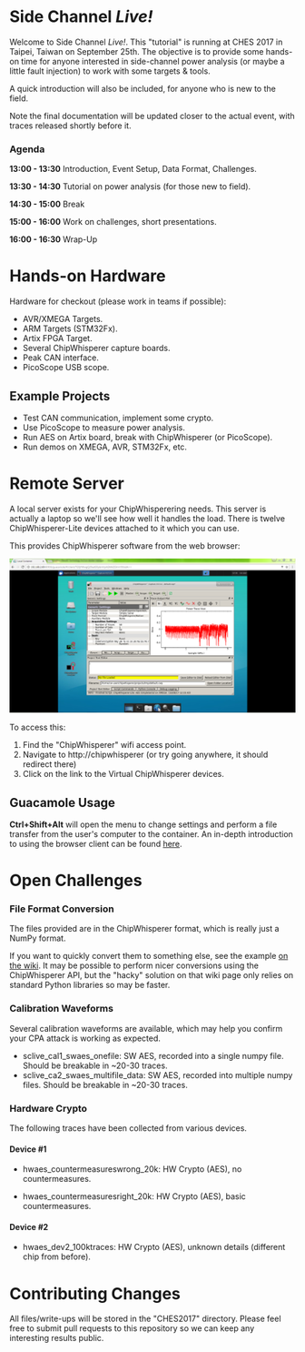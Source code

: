# Side Channel *Live!*

Welcome to Side Channel *Live!*. This "tutorial" is running at CHES 2017 in Taipei, Taiwan on September 25th. The objective is to provide some hands-on time for anyone interested in side-channel power analysis (or maybe a little fault injection) to work with some targets & tools.

A quick introduction will also be included, for anyone who is new to the field.

Note the final documentation will be updated closer to the actual event, with traces released shortly before it.

### Agenda ###

**13:00 - 13:30** Introduction, Event Setup, Data Format, Challenges.

**13:30 - 14:30** Tutorial on power analysis (for those new to field).

**14:30 - 15:00** Break

**15:00 - 16:00** Work on challenges, short presentations.

**16:00 - 16:30** Wrap-Up

# Hands-on Hardware #

Hardware for checkout (please work in teams if possible):

* AVR/XMEGA Targets.
* ARM Targets (STM32Fx).
* Artix FPGA Target.
* Several ChipWhisperer capture boards.
* Peak CAN interface.
* PicoScope USB scope.

## Example Projects ##

* Test CAN communication, implement some crypto.
* Use PicoScope to measure power analysis.
* Run AES on Artix board, break with ChipWhisperer (or PicoScope).
* Run demos on XMEGA, AVR, STM32Fx, etc.

# Remote Server #

A local server exists for your ChipWhisperering needs. This server is actually a laptop so we'll see how well it handles the load. There is twelve ChipWhisperer-Lite devices attached to it which you can use.

This provides ChipWhisperer software from the web browser:

![](img/container.png)

To access this:

1. Find the "ChipWhisperer" wifi access point.
2. Navigate to http://chipwhisperer (or try going anywhere, it should redirect there)
3. Click on the link to the Virtual ChipWhisperer devices.

## Guacamole Usage ##

**Ctrl+Shift+Alt** will open the menu to change settings and perform a file transfer from the user's computer to the container. An in-depth introduction to using the browser client can be found [here](https://guacamole.incubator.apache.org/doc/gug/using-guacamole.html).

# Open Challenges #

### File Format Conversion ###

The files provided are in the ChipWhisperer format, which is really just a NumPy format.

If you want to quickly convert them to something else, see the example [on the wiki](https://wiki.newae.com/File_Formats). It may be possible to perform nicer conversions using the ChipWhisperer API, but the "hacky" solution on that wiki page only relies on standard Python libraries so may be faster.

### Calibration Waveforms ###

Several calibration waveforms are available, which may help you confirm your CPA attack is working as expected.

* sclive_cal1_swaes_onefile: SW AES, recorded into a single numpy file. Should be breakable in ~20-30 traces.
* sclive_ca2_swaes_multifile_data: SW AES, recorded into multiple numpy files. Should be breakable in ~20-30 traces.

### Hardware Crypto ###

The following traces have been collected from various devices.

#### Device #1 ####
* hwaes_countermeasureswrong_20k: HW Crypto (AES), no countermeasures.

* hwaes_countermeasuresright_20k: HW Crypto (AES), basic countermeasures.
   
#### Device #2 ####
* hwaes_dev2_100ktraces: HW Crypto (AES), unknown details (different chip from before).
    
# Contributing Changes #

All files/write-ups will be stored in the "CHES2017" directory. Please feel free to submit pull requests to this repository so we can keep any interesting results public.